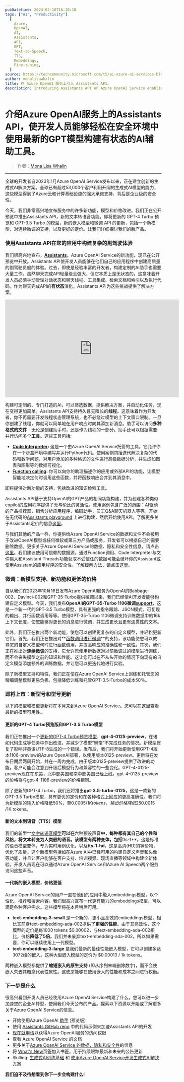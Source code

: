 ```yaml
---
pubDatetime: 2024-02-18T16:10:18
tags: ["AI", "Productivity"]
  [
    Azure,
    OpenAI,
    AI,
    Assistants,
    API,
    GPT,
    Text-to-Speech,
    TTS,
    Embeddings,
    Fine-tuning,
  ]
source: https://techcommunity.microsoft.com/t5/ai-azure-ai-services-blog/azure-openai-service-announces-assistants-api-new-models-for/ba-p/4049940
author: monalisawhalin
title: 在 Azure OpenAI 服务上引入 Assistants API。
description: Introducing Assistants API on Azure OpenAI Service enabling developers to easily build stateful AI-powered assistants in a secure environment with the latest GPT models.
---
```


# 介绍Azure OpenAI服务上的Assistants API，使开发人员能够轻松在安全环境中使用最新的GPT模型构建有状态的AI辅助工具。

> 作者：[Mona Lisa Whalin](https://techcommunity.microsoft.com/t5/ai-azure-ai-services-blog/azure-openai-service-announces-assistants-api-new-models-for/ba-p/4049940)

---

全球的开发者自2023年1月Azure OpenAI Service发布以来，正在建立创新的生成式AI解决方案。全球已有超过53,000个客户利用开阔的生成式AI模型的能力，这些模型得到了Azure云和计算基础设施的强大承诺支持，背后是企业级的安全性。

今天，我们非常高兴地宣布服务中的许多新功能，模型和价格改进。我们正在公开预览中推出Assistants API，新的文本转语音功能，即将更新的 GPT-4 Turbo 预览和 GPT-3.5 Turbo 的模型，新的嵌入模型和微调 API 的更新，包括一个新模型，对连续微调的支持，以及更好的定价。让我们详细探讨我们的新产品。

### **使用Assistants API在您的应用中构建复杂的副驾驶体验**

我们很高兴地宣布，**[Assistants](https://aka.ms/oai/assistant-how-to)**，Azure OpenAI Service的新功能，现已在公开预览中开放。Assistants API使开发人员能够在他们自己的应用程序中创建高质量的副驾驶员般的体验。过去，即使是经验丰富的开发者，构建定制的AI助手也需要大量工作。虽然聊天完成API轻量级且强大，但它本质上是无状态的，这意味着开发人员必须手动管理对话状态和聊天线程、工具集成、检索文档和索引以及执行代码。作为聊天完成API的**有状态**演化，Assistants API为这些挑战提供了解决方案。

<iframe src="https://www.youtube.com/embed/CMXtAe5DhXc?si=d50cvqTRH2ijRavw" width="560" height="315" frameborder="0" allowfullscreen="allowfullscreen" title="YouTube video player" allow="accelerometer; autoplay; clipboard-write; encrypted-media; gyroscope; picture-in-picture; web-share"></iframe>

构建可定制的、专门打造的AI，可以筛选数据，提供解决方案，并自动化任务，现在变得更加简单。Assistants API支持持久且无限长的**线程**。这意味着作为开发者，你不再需要开发线程状态管理系统，也不必绕过模型的上下文窗口限制。一旦你创建了线程，你就可以简单地在用户响应时向其添加新消息。助手可以访问**多种格式的文件** - 无论是创建助手时，还是作为线程的一部分。助手还可以根据需要并行访问多个**工具**。这些工具包括:

- [**Code Interpreter**](https://aka.ms/oai/assistant-code-interpreter)**:** 这是一个由Azure OpenAI Service托管的工具，它允许你在一个沙盒环境中编写并运行Python代码。使用案例包括迭代解决复杂的代码和数学问题，对用户添加的多种格式的文件进行高级数据分析，并生成如图表和图形等的数据可视化。
- [**Function calling**](https://aka.ms/oai/assistant-function-calling)**:** 你可以向你的助理描述你的应用或外部API的功能，让模型智能地决定何时调用这些函数，并将函数响应合并到其消息中。

即将提供对新功能的支持，包括改进的知识检索工具。

Assistants API基于支持OpenAI的GPT产品的相同功能构建，并为创建各种类似copilot的应用程序提供了无与伦比的灵活性。使用案例包含广泛的范围：AI驱动的产品推荐器，销售分析应用程序，编码助手，员工Q&A聊天机器人等等。开始在无代码的[Assistants playground](https://oai.azure.com/portal) 上进行构建，然后开始使用API。了解更多关于Assistants定价的信息[这里](https://azure.microsoft.com/en-us/pricing/details/cognitive-services/openai-service/)。

与我们其他的产品一样，你提供给Azure OpenAI Service的数据和文件不会被用于改进OpenAI模型或任何微软或第三方产品或服务，开发者可以根据自己的需要删除数据。更多关于Azure OpenAI Service的数据、隐私和安全性信息，请点击[这里](https://learn.microsoft.com/en-us/legal/cognitive-services/openai/data-privacy)。我们建议使用可信赖的数据源。通过Function调用、Code Interpreter与文件输入和Assistant Threads功能获取不受信任的数据可能会破坏你的Assistant或使用Assistant的应用程序的安全性。了解缓解方法，请点击[<u>这里</u>](https://aka.ms/oai/assistant-rai)。

### **微调：新模型支持、新功能和更低的价格**

自从我们在2023年10月16日发布Azure OpenAI服务为OpenAI的Babbage-002、Davinci-002和GPT-35-Turbo提供微调以来，我们已经使AI开发者能够构建自定义模型。今天，我们发布**OpenAI的GPT-35-Turbo 1106微调[support](https://aka.ms/oai/fine-tuning-models)**，这是一个新一代的GPT-3.5 Turbo模型，具有更强的指令跟踪、JSON模式、可复现的输出、并行函数调用等等。使用GPT-35-Turbo 1106微调支持训练数据中的16k上下文长度，使您能够对更长的消息进行微调，并生成更长且更有连贯性的文本。

此外，我们正在推出两个新功能，使您可以创建更复杂的自定义模型，并轻松更新它们。首先，我们正在推出对**[函数调用进行微调](https://aka.ms/oai/fine-tuning-functions)**的支持，该功能使您可以教导您的自定义模型何时进行函数调用，并提高响应的准确性和一致性。其次，我们正在推出对[**连续微调**](https://aka.ms/oai/fine-tuning-continuous)的支持，它允许您使用新数据对以前微调过的模型进行训练，而不会丧失模型之前的知识和性能。这让您可以在不从头开始的情况下向现有的自定义模型添加额外的训练数据，并让您可以更迭代地进行实验。

除了新模型支持和特性，我们正在使在Azure OpenAI Service上训练和托管您的精细调整模型更易负担，包括降低训练和托管GPT-3.5-Turbo的成本50%。

### **即将上市：新型号和型号更新**

以下的模型和模型更新将在本月来到Azure OpenAI Service。您可以[在这里](https://aka.ms/oai/feb-models)查看最新的模型可用性。

#### 更新的GPT-4 Turbo预览版和GPT-3.5 Turbo模型

我们正在推出一个[更新的GPT-4 Turbo预览模型](https://aka.ms/oai/feb-0125-preview)，**gpt-4-0125-preview**，在诸如代码生成等任务中作出改进，并减少了模型“懒惰”不完成任务的情况。新模型修复了影响非英语UTF-8生成的一个错误。发布后，我们将开始更新使用GPT-4版本1106-preview的Azure OpenAI部署，以使用版本0125-preview。更新将在发布日期后两周开始，并在一周内完成。由于版本0125-preview提供了改进的功能，客户可能会注意到升级后模型行为和兼容性的一些变化。GPT-4-0125-preview现在在东美，北中部美国和南中部美国已经上线。gpt-4-0125-preview的价格将与gpt-4-1106-preview的价格相同。

除了更新的GPT-4 Turbo，我们还将推出**gpt-3.5-turbo-0125**，这是一款新的GPT-3.5 Turbo模型，具有更优的定价和在各种格式上回应的更高准确性。我们将为新模型的输入价格降低50%，至$0.0005 /1K tokens，输出价格降低25%，至$0.0015 /1K tokens。

#### 新的文本到语音（TTS）模型

我们的新型**[文字转语音模型](https://techcommunity.microsoft.com/t5/ai-azure-ai-services-blog/announcing-openai-text-to-speech-voices-on-azure-openai-service/ba-p/4049696)**可以在**六种预设声音**中，每种都有其自己的个性和风格，将文本转变为人类般的语音。该模型有两种变体，包括**tts-1**，这是标准的语音模型变体，专为实时用例优化，以及**tts-1-hd**，这是高清(HD)的等价物，优化了质量。这个新模型包括如在Azure AI中已经可用的构建自定义声音和头像等功能，并且让客户能够在客户支持、培训视频、现场直播等领域中构建全新体验。开发人员现在可以通过Azure OpenAI Service和Azure AI Speech两个服务访问这些声音。

#### 一代新的嵌入模型，价格更低

Azure OpenAI Service的用户一直在他们的应用中融入embeddings模型，以个性化，推荐和搜索内容。我们很高兴宣布一代更有能力的embeddings模型，可以满足各种客户需求。这些模型将在本月稍后可用。

- **text-embedding-3-small** 是一个新的、更小且高效的embeddings模型，相比其前身text-embedding-ada-002提供了**更强的性能**。由于其高效性，这个模型的定价是每1000 tokens $0.00002，与text-embedding-ada-002相比，价格**降低了5倍**。我们并未废弃text-embedding-ada-002，所以如果需要，你可以继续使用上一代模型。
- **text-embedding-3-large** 是我们最新的最佳性能嵌入模型，它可以创建多达3072维的嵌入。这种大型嵌入模型的定价为 $0.00013 / 1k tokens。

两种嵌入模型都提供了**缩短嵌入的原生支持** (即从序列末端删除数字)，而不会使嵌入失去其概念代表性属性。这使您能够在使用嵌入的性能和成本之间进行权衡。

### **下一步是什么**

很高兴看到开发人员已经使用Azure OpenAI Service构建了什么。您可以进一步加速您的企业AI转型，使用我们今天公布的产品。探索以下资源以开始或了解更多关于Azure OpenAI Service的信息。

- 开始使用Azure OpenAI [助手](https://learn.microsoft.com/en-us/azure/ai-services/openai/assistants-quickstart) (预览版)
- 使用 [Assistants GitHub repo](https://aka.ms/assistants-api-in-a-box) 中的代码示例来加速Assistants API的开发
- [现在就申请](https://customervoice.microsoft.com/Pages/ResponsePage.aspx?id=v4j5cvGGr0GRqy180BHbR7en2Ais5pxKtso_Pz4b1_xUNTZBNzRKNlVQSFhZMU9aV09EVzYxWFdORCQlQCN0PWcu)以获得Azure OpenAI服务的访问权限
- 查看 Azure OpenAI Service 的[文档](https://learn.microsoft.com/en-us/azure/cognitive-services/openai/)
- 更多关于[Azure OpenAI Service 的数据，隐私和安全性](https://learn.microsoft.com/en-us/legal/cognitive-services/openai/data-privacy)的信息
- 将 [What's New](https://learn.microsoft.com/en-us/azure/cognitive-services/openai/whats-new)页签加入书签，用于持续跟踪最新和未来的公告更新
- Skilling: [生成式AI训练基础](https://learn.microsoft.com/en-us/training/modules/fundamentals-generative-ai/) 和 [使用Azure OpenAI Service开发生成式AI解决方案](https://learn.microsoft.com/en-us/training/paths/develop-ai-solutions-azure-openai/)

**我们迫不及待想看到你下一步会构建什么!**
